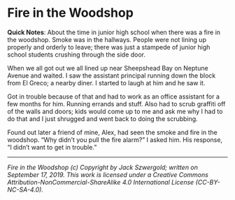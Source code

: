 # Fire in the Woodshop

**Quick Notes**: About the time in junior high school when there was a fire in the woodshop. Smoke was in the hallways. People were not lining up properly and orderly to leave; there was just a stampede of junior high school students crushing through the side door.

When we all got out we all lined up near Sheepshead Bay on Neptune Avenue and waited. I saw the assistant principal running down the block from El Greco; a nearby diner. I started to laugh at him and he saw it.

Got in trouble because of that and had to work as an office assistant for a few months for him. Running errands and stuff. Also had to scrub graffiti off of the walls and doors; kids would come up to me and ask me why I had to do that and I just shrugged and went back to doing the scrubbing.

Found out later a friend of mine, Alex, had seen the smoke and fire in the woodshop. “Why didn’t you pull the fire alarm?” I asked him. His response, “I didn’t want to get in trouble.”

***

*Fire in the Woodshop (c) Copyright by Jack Szwergold; written on September 17, 2019. This work is licensed under a Creative Commons Attribution-NonCommercial-ShareAlike 4.0 International License (CC-BY-NC-SA-4.0).*